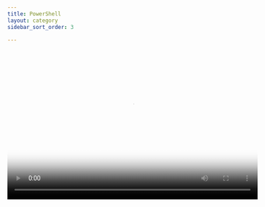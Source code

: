 ```yaml
---
title: PowerShell
layout: category
sidebar_sort_order: 3

---
```


<video poster="/Images/Group Membership GUI.PNG" width="568" height="340" controls preload> 
    <source src="/Images/PowerShell GUI.webm" media="only screen and (min-device-width: 200px)"></source> 
    <source src="/Images/PowerShell GUI.webm" media="only screen and (max-device-width: 100%)"></source> 
    <source src="/Images/PowerShell GUI.webm"></source> 
</video>
